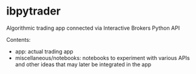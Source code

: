 # ibpytrader
Algorithmic trading app connected via Interactive Brokers Python API

Contents:
- app: actual trading app
- miscellaneous/notebooks: notebooks to experiment with various APIs and other ideas that may later be integrated in the app
